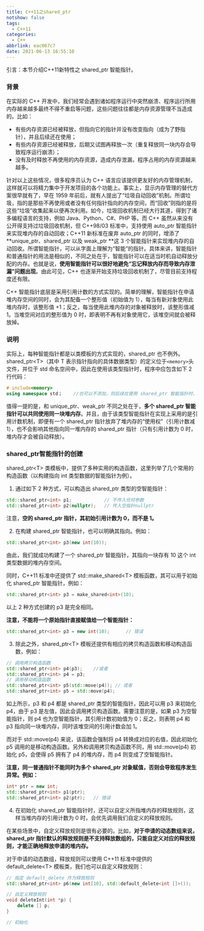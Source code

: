 ```yaml
---
title: C++11之shared_ptr
notshow: false
tags:
  - C++11
categories:
  - C++
abbrlink: eac067c7
date: 2021-06-13 16:55:10
---
```


引言：本节介绍C++11新特性之 shared_ptr 智能指针。

<!--more-->

### 背景

在实际的 C++ 开发中，我们经常会遇到诸如程序运行中突然崩溃、程序运行所用内存越来越多最终不得不重启等问题，这些问题往往都是内存资源管理不当造成的。比如：

- 有些内存资源已经被释放，但指向它的指针并没有改变指向（成为了野指针），并且后续还在使用；
- 有些内存资源已经被释放，后期又试图再释放一次（重复释放同一块内存会导致程序运行崩溃）；
- 没有及时释放不再使用的内存资源，造成内存泄漏，程序占用的内存资源越来越多。

针对以上这些情况，很多程序员认为 C++ 语言应该提供更友好的内存管理机制，这样就可以将精力集中于开发项目的各个功能上。事实上，显示内存管理的替代方案很早就有了，早在 1959 年前后，就有人提出了“垃圾自动回收”机制。所谓垃圾，指的是那些不再使用或者没有任何指针指向的内存空间，而“回收”则指的是将这些“垃圾”收集起来以便再次利用。如今，垃圾回收机制已经大行其道，得到了诸多编程语言的支持，例如 Java、Python、C#、PHP 等。而 C++ 虽然从来没有公开得支持过垃圾回收机制，但 C++98/03 标准中，支持使用 auto_ptr 智能指针来实现堆内存的自动回收；C++11 新标准在废弃 auto_ptr 的同时，增添了 **unique_ptr、shared_ptr 以及 weak_ptr **这 3 个智能指针来实现堆内存的自动回收。所谓智能指针，可以从字面上理解为“智能”的指针。具体来讲，智能指针和普通指针的用法是相似的，不同之处在于，智能指针可以在适当时机自动释放分配的内存。也就是说，**使用智能指针可以很好地避免“忘记释放内存而导致内存泄漏”问题出现**。由此可见，C++ 也逐渐开始支持垃圾回收机制了，尽管目前支持程度还有限。

C++ 智能指针底层是采用引用计数的方式实现的。简单的理解，智能指针在申请堆内存空间的同时，会为其配备一个整形值（初始值为 1），每当有新对象使用此堆内存时，该整形值 +1；反之，每当使用此堆内存的对象被释放时，该整形值减 1。当堆空间对应的整形值为 0 时，即表明不再有对象使用它，该堆空间就会被释放掉。

### 说明

实际上，每种智能指针都是以类模板的方式实现的，shared_ptr 也不例外。shared_ptr\<T>（其中 T 表示指针指向的具体数据类型）的定义位于`<memory>`头文件，并位于 std 命名空间中，因此在使用该类型指针时，程序中应包含如下 2 行代码：

```C++
# include<memory>
using namespace std；	//也可以不添加，则后续在使用 shared_ptr 智能指针时，就需要明确指明std::。
```

值得一提的是，和 unique_ptr、weak_ptr 不同之处在于，**多个 shared_ptr 智能指针可以共同使用同一块堆内存**。并且，由于该类型智能指针在实现上采用的是引用计数机制，即便有一个 shared_ptr 指针放弃了堆内存的“使用权”（引用计数减 1），也不会影响其他指向同一堆内存的 shared_ptr 指针（只有引用计数为 0 时，堆内存才会被自动释放）。

### shared_ptr智能指针的创建

shared_ptr\<T> 类模板中，提供了多种实用的构造函数，这里列举了几个常用的构造函数（以构建指向 int 类型数据的智能指针为例）。

1) 通过如下 2 种方式，可以构造出 shared_ptr<T> 类型的空智能指针：

```c++
std::shared_ptr<int> p1;			// 不传入任何参数			
std::shared_ptr<int> p2(nullptr);	// 传入空指针nullptr
```

注意，**空的 shared_ptr 指针，其初始引用计数为 0，而不是 1。**

2) 在构建 shared_ptr 智能指针，也可以明确其指向。例如：

```c++
std::shared_ptr<int> p3(new int(10));
```

由此，我们就成功构建了一个 shared_ptr 智能指针，其指向一块存有 10 这个 int 类型数据的堆内存空间。

同时，C++11 标准中还提供了 std::make_shared\<T> 模板函数，其可以用于初始化 shared_ptr 智能指针，例如：

```c++
std::shared_ptr<int> p3 = make_shared<int>(10);
```

以上 2 种方式创建的 p3 是完全相同。

**注意，不能将一个原始指针直接赋值给一个智能指针：**

```c++
std::shared_ptr<int> p3 = new int(10);		// 错误 
```

3) 除此之外，shared_ptr\<T> 模板还提供有相应的拷贝构造函数和移动构造函数，例如：

```c++
// 调用拷贝构造函数
std::shared_ptr<int> p4(p3);	//或者
std::shared_ptr<int> p4 = p3;
// 调用移动构造函数
std::shared_ptr<int> p5(std::move(p4));	// 或者
std::shared_ptr<int> p5 = std::move(p4);
```

如上所示，p3 和 p4 都是 shared_ptr 类型的智能指针，因此可以用 p3 来初始化 p4，由于 p3 是左值，因此会调用拷贝构造函数。需要注意的是，如果 p3 为空智能指针，则 p4 也为空智能指针，其引用计数初始值为 0；反之，则表明 p4 和 p3 指向同一块堆内存，同时该堆空间的引用计数会加 1。

而对于 std::move(p4) 来说，该函数会强制将 p4 转换成对应的右值，因此初始化 p5 调用的是移动构造函数。另外和调用拷贝构造函数不同，用 std::move(p4) 初始化 p5，会使得 p5 拥有了 p4 的堆内存，而 p4 则变成了空智能指针。

**注意，同一普通指针不能同时为多个 shared_ptr 对象赋值，否则会导致程序发生异常。例如：**

```c++
int* ptr = new int;
std::shared_ptr<int> p1(ptr);
std::shared_ptr<int> p2(ptr);	// 错误
```

4) 在初始化 shared_ptr 智能指针时，还可以自定义所指堆内存的释放规则，这样当堆内存的引用计数为 0 时，会优先调用我们自定义的释放规则。

在某些场景中，自定义释放规则是很有必要的。比如，**对于申请的动态数组来说，shared_ptr 指针默认的释放规则是不支持释放数组的，只能自定义对应的释放规则，才能正确地释放申请的堆内存。**

对于申请的动态数组，释放规则可以使用 C++11 标准中提供的 default_delete\<T> 模板类，我们也可以自定义释放规则：

```c++
// 指定 default_delete 作为释放规则
std::shared_ptr<int> p6(new int[10], std::default_delete<int []>());

// 自定义释放规则
void deleteInt(int *p) {
    delete [] p;
}

// 初始化 
```

